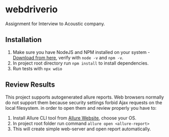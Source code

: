 # webdriverio

Assignment for Interview to Acoustic company.

## Installation

1. Make sure you have NodeJS and NPM installed on your system - [Download from here](https://nodejs.org), verify with `node -v` and `npm -v`.
2. In project root directory run `npm install` to install dependencies.
3. Run tests with `npx wdio`

## Review Results

This project supports autogenerated allure reports. Web browsers normally do not support them because security settings forbid Ajax requests on the local filesystem.
in order to open them and review properly you have to:

1. Install Allure CLI tool from [Allure Website](https://docs.qameta.io/allure/), choose your OS.
2. In project root folder run command `allure open <allure-report>`
3. This will create simple web-server and open report automatically.
